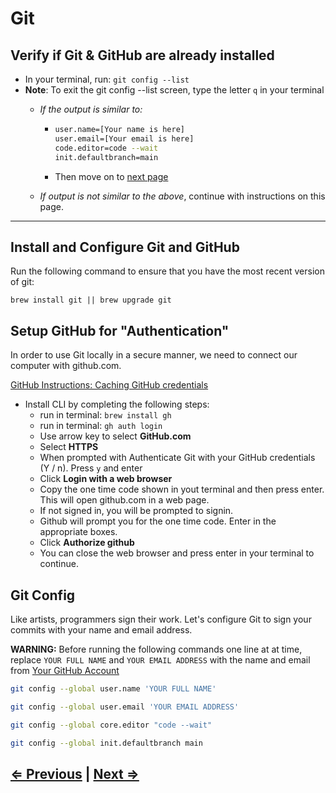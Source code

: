 # Git

## Verify if Git & GitHub are already installed

- In your terminal, run: `git config --list`
- **Note**: To exit the git config --list screen, type the letter `q` in your terminal
  - *If the output is similar to:*

    - ```bash
      user.name=[Your name is here]
      user.email=[Your email is here]
      code.editor=code --wait
      init.defaultbranch=main
      ```

    - Then move on to [next page](./4-tree.md)
  - *If output is not similar to the above*, continue with instructions on this page.

---

## Install and Configure Git and GitHub

Run the following command to ensure that you have the most recent version of git:

`brew install git || brew upgrade git`

## Setup GitHub for "Authentication"

In order to use Git locally in a secure manner, we need to connect our computer with github.com.

[GitHub Instructions: Caching GitHub credentials](https://docs.github.com/en/get-started/getting-started-with-git/caching-your-github-credentials-in-git)

- Install CLI by completing the following steps:
  - run in terminal: `brew install gh`
  - run in terminal: `gh auth login`
  - Use arrow key to select **GitHub.com**
  - Select **HTTPS**
  - When prompted with Authenticate Git with your GitHub credentials (Y / n).  Press `y` and enter
  - Click **Login with a web browser**
  - Copy the one time code shown in yout terminal and then press enter.  This will open github.com in a web page.
  - If not signed in, you will be prompted to signin.
  - Github will prompt you for the one time code.  Enter in the appropriate boxes.
  - Click **Authorize github**
  - You can close the web browser and press enter in your terminal to continue.

## Git Config

Like artists, programmers sign their work. Let's configure Git to sign your commits with your name and email address.

**WARNING:** Before running the following commands one line at at time, replace `YOUR FULL NAME` and `YOUR EMAIL ADDRESS` with the name and email from [Your GitHub Account](https://github.com/settings/profile)

```bash
git config --global user.name 'YOUR FULL NAME'
```

```bash
git config --global user.email 'YOUR EMAIL ADDRESS'
```

```bash
git config --global core.editor "code --wait"
```

```bash
git config --global init.defaultbranch main
```

## [⇐ Previous](./2-homebrew.md) | [Next ⇒](./4-tree.md)
